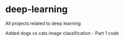 # deep-learning
All projects related to deep learning

Added dogs vs cats image classification - Part 1 code
